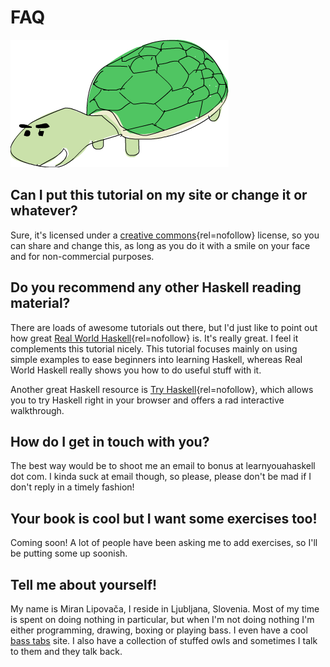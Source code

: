 # FAQ

![turtle???](assets/images/faq/turtle.png)

## Can I put this tutorial on my site or change it or whatever?

Sure, it's licensed under a [creative commons](https://creativecommons.org/licenses/by-nc-sa/3.0/){rel=nofollow} license, so you can share and change this, as long as you do it with a smile on your face and for non-commercial purposes.

## Do you recommend any other Haskell reading material?

There are loads of awesome tutorials out there, but I'd just like to point out how great [Real World Haskell](http://book.realworldhaskell.org/read/){rel=nofollow} is.
It's really great.
I feel it complements this tutorial nicely.
This tutorial focuses mainly on using simple examples to ease beginners into learning Haskell, whereas Real World Haskell really shows you how to do useful stuff with it.

Another great Haskell resource is [Try Haskell](https://tryhaskell.org){rel=nofollow}, which allows you to try Haskell right in your browser and offers a rad interactive walkthrough.

## How do I get in touch with you?

The best way would be to shoot me an email to bonus at learnyouahaskell dot com.
I kinda suck at email though, so please, please don't be mad if I don't reply in a timely fashion!

## Your book is cool but I want some exercises too!

Coming soon!
A lot of people have been asking me to add exercises, so I'll be putting some up soonish.

## Tell me about yourself!

My name is Miran Lipovača, I reside in Ljubljana, Slovenia.
Most of my time is spent on doing nothing in particular, but when I'm not doing nothing I'm either programming, drawing, boxing or playing bass.
I even have a cool [bass tabs](https://www.bigbasstabs.com) site.
I also have a collection of stuffed owls and sometimes I talk to them and they talk back.
